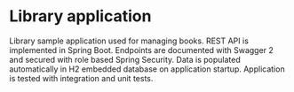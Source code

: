 # Library application

Library sample application used for managing books. REST API is implemented in Spring Boot. Endpoints are documented with Swagger 2 and secured with role based Spring Security. Data is populated automatically in H2 embedded database on application startup. Application is tested with integration and unit tests.
